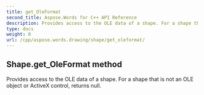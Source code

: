 ```yaml
---
title: get_OleFormat
second_title: Aspose.Words for C++ API Reference
description: Provides access to the OLE data of a shape. For a shape that is not an OLE object or ActiveX control, returns null. 
type: docs
weight: 0
url: /cpp/aspose.words.drawing/shape/get_oleformat/
---
```

## Shape.get_OleFormat method


Provides access to the OLE data of a shape. For a shape that is not an OLE object or ActiveX control, returns null. 

